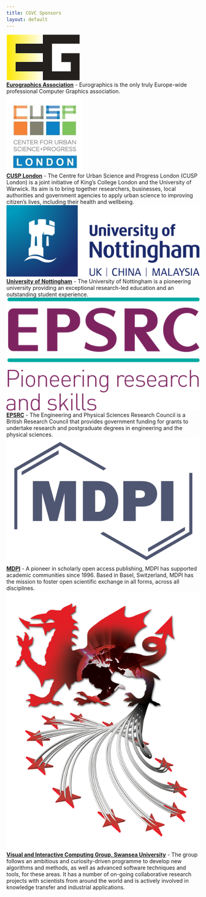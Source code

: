 ```yaml
---
title: CGVC Sponsors
layout: default
---
```


<div class="row mb-4">
    <div class="col-3"><img class="sponsors-logo" src="../assets/img/branding_eg.png" alt="Eurographics Logo" /></div>
    <div class="col-9"><b><a href="https://www.eg.org/">Eurographics Association</a></b> - Eurographics is the only truly
        Europe-wide professional Computer Graphics
        association.</div>
</div>
<div class="row mb-4">
    <div class="col-3"><img class="sponsors-logo" src="../assets/img/branding_CUSP-London.png" alt="CUSP-London Logo" /></div>
    <div class="col-9"><b><a href="https://cusplondon.ac.uk">CUSP London</a></b> - The Centre for Urban Science and Progress London (CUSP London) is a joint initiative of King’s College London and the University of Warwick. Its aim is to bring together researchers, businesses, local authorities and government agencies to apply urban science to improving citizen’s lives, including their health and wellbeing. </div>
</div>
<div class="row mb-4">
    <div class="col-3"><img class="sponsors-logo" src="../assets/img/sponsor-nottingham.png" alt="University of Nottingham Logo" />
    </div>
    <div class="col-9"><b><a href="https://nottingham.ac.uk/">University of Nottingham</a></b> - The University of Nottingham is a
        pioneering university providing an exceptional research-led education and an outstanding student experience.
    </div>
</div>
<div class="row mb-4">
    <div class="col-3"><img class="sponsors-logo" src="../assets/img/sponsor-epsrc.png" alt="EPSRC Logo" /></div>
    <div class="col-9"><b><a href="https://epsrc.ukri.org/">EPSRC</a></b> - The Engineering and Physical Sciences Research Council
        is
        a British Research Council that
        provides government funding for grants to undertake research and postgraduate degrees in engineering and the
        physical sciences.</div>
</div>
<div class="row mb-4">
    <div class="col-3"><img class="sponsors-logo" src="../assets/img/sponsor-mdpi.png" alt="MDPI Logo" /></div>
    <div class="col-9"><b><a href="https://www.mdpi.com/">MDPI</a></b> - A pioneer in scholarly open access publishing, MDPI has
        supported academic communities since 1996. Based in Basel, Switzerland, MDPI has the mission to foster open
        scientific exchange in all forms, across all disciplines.</div>
</div>
<div class="row mb-4">
    <div class="col-3"><img class="sponsors-logo" src="../assets/img/branding_dragon.png" alt="CGVC Dragon Logo" /></div>
    <div class="col-9"><b><a href="https://www.swansea.ac.uk/compsci/research-and-impact/visual-interactive-computing/">Visual and
                Interactive Computing Group, Swansea University</a></b> -
        The group follows an ambitious and curiosity-driven programme to develop new algorithms and methods, as well
        as advanced software techniques and tools, for these areas. It has a number of on-going collaborative
        research projects with scientists from around the world and is actively involved in knowledge transfer and
        industrial applications. </div>
</div>
